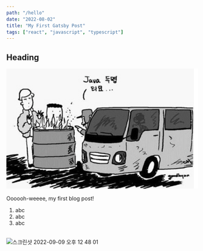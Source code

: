```yaml
---
path: "/hello"
date: "2022-08-02"
title: "My First Gatsby Post"
tags: ["react", "javascript", "typescript"]
---
```


## Heading

![JAVA](./pictures/java.png)

Oooooh-weeee, my first blog post!

1. abc
2. abc
3. abc

<br>

<img width="706" alt="스크린샷 2022-09-09 오후 12 48 01" src="https://user-images.githubusercontent.com/57756798/190864537-56220e10-3978-4415-a49a-d9ba15396358.png">
